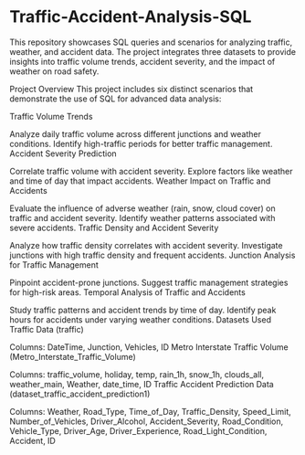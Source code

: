 # Traffic-Accident-Analysis-SQL

This repository showcases SQL queries and scenarios for analyzing traffic, weather, and accident data. The project integrates three datasets to provide insights into traffic volume trends, accident severity, and the impact of weather on road safety.

Project Overview
This project includes six distinct scenarios that demonstrate the use of SQL for advanced data analysis:

Traffic Volume Trends

Analyze daily traffic volume across different junctions and weather conditions.
Identify high-traffic periods for better traffic management.
Accident Severity Prediction

Correlate traffic volume with accident severity.
Explore factors like weather and time of day that impact accidents.
Weather Impact on Traffic and Accidents

Evaluate the influence of adverse weather (rain, snow, cloud cover) on traffic and accident severity.
Identify weather patterns associated with severe accidents.
Traffic Density and Accident Severity

Analyze how traffic density correlates with accident severity.
Investigate junctions with high traffic density and frequent accidents.
Junction Analysis for Traffic Management

Pinpoint accident-prone junctions.
Suggest traffic management strategies for high-risk areas.
Temporal Analysis of Traffic and Accidents

Study traffic patterns and accident trends by time of day.
Identify peak hours for accidents under varying weather conditions.
Datasets Used
Traffic Data (traffic)

Columns: DateTime, Junction, Vehicles, ID
Metro Interstate Traffic Volume (Metro_Interstate_Traffic_Volume)

Columns: traffic_volume, holiday, temp, rain_1h, snow_1h, clouds_all, weather_main, Weather, date_time, ID
Traffic Accident Prediction Data (dataset_traffic_accident_prediction1)

Columns: Weather, Road_Type, Time_of_Day, Traffic_Density, Speed_Limit, Number_of_Vehicles, Driver_Alcohol, Accident_Severity, Road_Condition, Vehicle_Type, Driver_Age, Driver_Experience, Road_Light_Condition, Accident, ID
